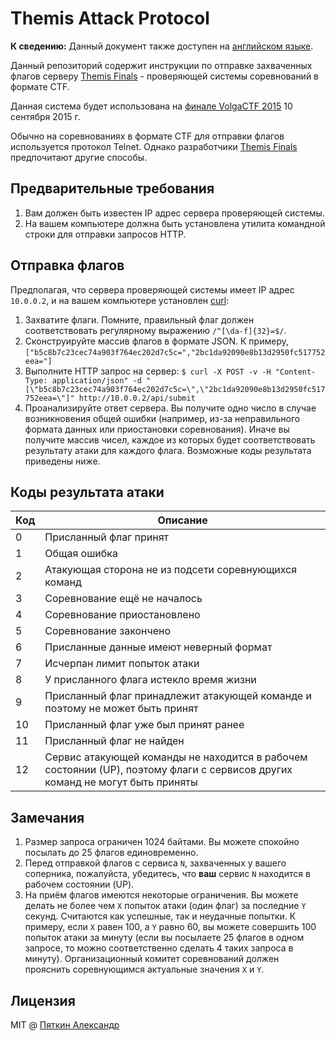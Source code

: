 # Themis Attack Protocol
**К сведению:** Данный документ также доступен на [английском языке](README.md).

Данный репозиторий содержит инструкции по отправке захваченных флагов серверу [Themis Finals](https://github.com/aspyatkin/themis-finals) - проверяющей системы соревнований в формате CTF.

Данная система будет использована на [финале VolgaCTF 2015](http://volgactf.ru) 10 сентября 2015 г.

Обычно на соревнованиях в формате CTF для отправки флагов используется протокол Telnet. Однако разработчики [Themis Finals](https://github.com/aspyatkin/themis-finals) предпочитают другие способы.

## Предварительные требования
1. Вам должен быть известен IP адрес сервера проверяющей системы.
2. На вашем компьютере должна быть установлена утилита командной строки для отправки запросов HTTP.

## Отправка флагов
Предполагая, что сервера проверяющей системы имеет IP адрес `10.0.0.2`, и на вашем компьютере установлен [curl](http://curl.haxx.se):
1. Захватите флаги. Помните, правильный флаг должен соответствовать регулярному выражению `/^[\da-f]{32}=$/`.
2. Сконструируйте массив флагов в формате JSON. К примеру,
`["b5c8b7c23cec74a903f764ec202d7c5c=","2bc1da92090e8b13d2950fc517752eea="]`
3. Выполните HTTP запрос на сервер:
`$ curl -X POST -v -H "Content-Type: application/json" -d "[\"b5c8b7c23cec74a903f764ec202d7c5c=\",\"2bc1da92090e8b13d2950fc517752eea=\"]" http://10.0.0.2/api/submit`
4. Проанализируйте ответ сервера. Вы получите одно число в случае возникновения общей ошибки (например, из-за неправильного формата данных или приостановки соревнования). Иначе вы получите массив чисел, каждое из которых будет соответствовать результату атаки для каждого флага. Возможные коды результата приведены ниже.

## Коды результата атаки
| Код | Описание |
|-----|----------|
|0|Присланный флаг принят|
|1|Общая ошибка|
|2|Атакующая сторона не из подсети соревнующихся команд|
|3|Соревнование ещё не началось|
|4|Соревнование приостановлено|
|5|Соревнование закончено|
|6|Присланные данные имеют неверный формат|
|7|Исчерпан лимит попыток атаки|
|8|У присланного флага истекло время жизни|
|9|Присланный флаг принадлежит атакующей команде и поэтому не может быть принят|
|10|Присланный флаг уже был принят ранее|
|11|Присланный флаг не найден|
|12|Сервис атакующей команды не находится в рабочем состоянии (UP), поэтому флаги с сервисов других команд не могут быть приняты|

## Замечания
1. Размер запроса ограничен 1024 байтами. Вы можете спокойно посылать до 25 флагов единовременно.
2. Перед отправкой флагов с сервиса `N`, захваченных у вашего соперника, пожалуйста, убедитесь, что **ваш** сервис `N` находится в рабочем состоянии (UP).
3. На приём флагов имеются некоторые ограничения. Вы можете делать не более чем `X` попыток атаки (один флаг) за последние `Y` секунд. Считаются как успешные, так и неудачные попытки. К примеру, если `X` равен 100, а `Y` равно 60, вы можете совершить 100 попыток атаки за минуту (если вы посылаете 25 флагов в одном запросе, то можно соответственно сделать 4 таких запроса в минуту). Организационный комитет соревнований должен прояснить соревнующимся актуальные значения `X` и `Y`.

## Лицензия
MIT @ [Пяткин Александр](https://github.com/aspyatkin)
